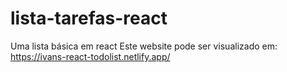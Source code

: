 # lista-tarefas-react
Uma lista básica em react
Este website pode ser visualizado em:
https://ivans-react-todolist.netlify.app/
